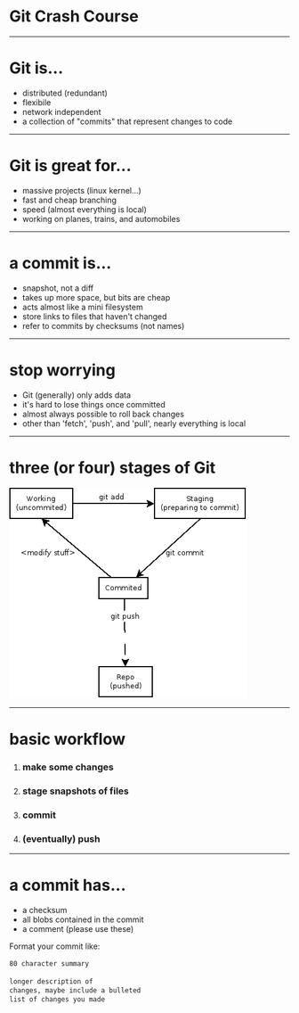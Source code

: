 Git Crash Course
=========

---

# Git is...
* distributed (redundant)
* flexibile
* network independent
* a collection of "commits" that represent changes to code

---

# Git is great for...
* massive projects (linux kernel...)
* fast and cheap branching
* speed (almost everything is local)
* working on planes, trains, and automobiles

---

# a commit is...
* snapshot, not a diff
* takes up more space, but bits are cheap
* acts almost like a mini filesystem
* store links to files that haven't changed
* refer to commits by checksums (not names)

---

# stop worrying
* Git (generally) only adds data
* it's hard to lose things once committed
* almost always possible to roll back changes
* other than 'fetch', 'push', and 'pull', nearly everything is local

---

# three (or four) stages of Git #
![](img/three_stages.png)

---

# basic workflow #
1. ### make some changes
1. ### stage snapshots of files
1. ### commit
1. ### (eventually) push

---

# a commit has...
* a checksum
* all blobs contained in the commit
* a comment (please use these)

Format your commit like:

	80 character summary
	
	longer description of
	changes, maybe include a bulleted
	list of changes you made

